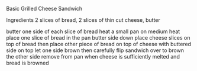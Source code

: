 Basic Grilled Cheese Sandwich

Ingredients
  2 slices of bread, 2 slices of thin cut cheese, butter

butter one side of each slice of bread
heat a small pan on medium heat
place one slice of bread in the pan butter side down
place cheese slices on top of bread then place other piece of 
bread on top of cheese with buttered side on top
let one side brown then carefully flip sandwich over to brown the other side
remove from pan when cheese is sufficiently melted and bread is browned